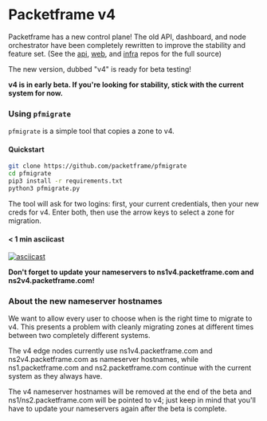 # Packetframe v4

Packetframe has a new control plane! The old API, dashboard, and node orchestrator have been completely rewritten to improve the stability and feature set. (See the [api](https://github.com/packetframe/api), [web](https://github.com/packetframe/web), and [infra](https://github.com/packetframe/infra) repos for the full source)

The new version, dubbed "v4" is ready for beta testing!

**v4 is in early beta. If you're looking for stability, stick with the current system for now.**

### Using `pfmigrate`

`pfmigrate` is a simple tool that copies a zone to v4.

#### Quickstart

```bash
git clone https://github.com/packetframe/pfmigrate
cd pfmigrate
pip3 install -r requirements.txt
python3 pfmigrate.py
```

The tool will ask for two logins: first, your current credentials, then your new creds for v4. Enter both, then use the arrow keys to select a zone for migration.

#### < 1 min asciicast

[![asciicast](https://asciinema.org/a/452135.svg)](https://asciinema.org/a/452135)

**Don't forget to update your nameservers to ns1v4.packetframe.com and ns2v4.packetframe.com!**

### About the new nameserver hostnames

We want to allow every user to choose when is the right time to migrate to v4. This presents a problem with cleanly migrating zones at different times between two completely different systems.

The v4 edge nodes currently use ns1v4.packetframe.com and ns2v4.packetframe.com as nameserver hostnames, while ns1.packetframe.com and ns2.packetframe.com continue with the current system as they always have.

The v4 nameserver hostnames will be removed at the end of the beta and ns1/ns2.packetframe.com will be pointed to v4; just keep in mind that you'll have to update your nameservers again after the beta is complete.
